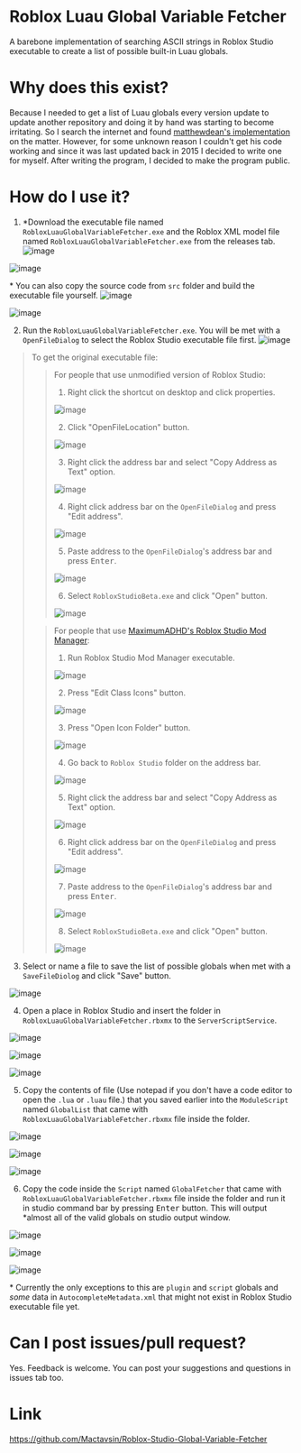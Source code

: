 # Roblox Luau Global Variable Fetcher

A barebone implementation of searching ASCII strings in Roblox Studio executable to create a list of possible built-in Luau globals.

# Why does this exist?

Because I needed to get a list of Luau globals every version update to update another repository and doing it by hand was starting to become irritating. So I search the internet and found [matthewdean's implementation](https://github.com/matthewdean/roblox-global-variable-enumerator) on the matter. However, for some unknown reason I couldn't get his code working and since it was last updated back in 2015 I decided to write one for myself. After writing the program, I decided to make the program public.

# How do I use it?

1. \*Download the executable file named `RobloxLuauGlobalVariableFetcher.exe` and the Roblox XML model file named `RobloxLuauGlobalVariableFetcher.exe` from the releases tab.
![image](https://user-images.githubusercontent.com/69454747/146631408-2708da17-147b-4eab-921e-b4de2fee46a7.png)

![image](https://user-images.githubusercontent.com/69454747/146631418-b3150938-7cb1-453c-aa7d-5eaf39666b93.png)

\* You can also copy the source code from `src` folder and build the executable file yourself.
![image](https://user-images.githubusercontent.com/69454747/146631446-4bae963e-964d-4498-b85c-9b9f6e97a386.png)

![image](https://user-images.githubusercontent.com/69454747/146631456-9d3efd02-8bbe-4b58-a4e1-24f3fb1bd2ed.png)

2. Run the `RobloxLuauGlobalVariableFetcher.exe`. You will be met with a `OpenFileDialog` to select the Roblox Studio executable file first. 
![image](https://user-images.githubusercontent.com/69454747/146631480-054a6b69-5198-4a39-a169-b2f94aa872f4.png)


>To get the original executable file:
>> For people that use unmodified version of Roblox Studio:
>>1. Right click the shortcut on desktop and click properties.
>>
>>![image](https://user-images.githubusercontent.com/69454747/146631492-f617baac-4bc9-4ccc-90f1-a0486c128af2.png)
>>
>>2. Click "OpenFileLocation" button.
>>
>>![image](https://user-images.githubusercontent.com/69454747/146631500-2d349f23-9c3d-4169-8277-19a9c9ada99f.png)
>>
>>3. Right click the address bar and select "Copy Address as Text" option.
>>
>>![image](https://user-images.githubusercontent.com/69454747/146631522-f5e8afb1-023a-4db5-8d99-b7b6c164c3e7.png)
>>
>>4. Right click address bar on the `OpenFileDialog` and press "Edit address".
>>
>>![image](https://user-images.githubusercontent.com/69454747/146631602-7e52f7c8-3f54-4aab-8f9a-bc41c2f3debd.png)
>>
>>5. Paste address to the `OpenFileDialog`'s address bar and press <kbd>Enter</kbd>.
>>
>>![image](https://user-images.githubusercontent.com/69454747/146631673-20a3f4ff-190a-4098-8190-b8fa02b6bd9c.png)
>>
>>6. Select `RobloxStudioBeta.exe` and click "Open" button.
>>
>>![image](https://user-images.githubusercontent.com/69454747/146631725-bc9ae8b0-626b-4f4c-8b85-22735c156517.png)
>>
>
>>For people that use [MaximumADHD's Roblox Studio Mod Manager](https://github.com/MaximumADHD/Roblox-Studio-Mod-Manager):
>>1. Run Roblox Studio Mod Manager executable.
>>
>>![image](https://user-images.githubusercontent.com/69454747/146631749-16dec9f3-f7b0-44d7-ae29-cd0450262669.png)
>>
>>2. Press "Edit Class Icons" button.
>>
>>![image](https://user-images.githubusercontent.com/69454747/146631760-faea7cd6-1472-49a6-94f7-437fef4b36b4.png)
>>
>>3. Press "Open Icon Folder" button.
>>
>>![image](https://user-images.githubusercontent.com/69454747/146631770-40ab470d-8601-42f8-8592-64007a693774.png)
>>
>>4. Go back to `Roblox Studio` folder on the address bar.
>>
>>![image](https://user-images.githubusercontent.com/69454747/146631786-8b034c8e-3afc-4f72-99a3-86da657ad0e3.png)
>>
>>5. Right click the address bar and select "Copy Address as Text" option.
>>
>>![image](https://user-images.githubusercontent.com/69454747/146631808-15ee8745-8d1b-4909-a21d-7b5068fe80f7.png)
>>
>>6. Right click address bar on the `OpenFileDialog` and press "Edit address".
>>
>>![image](https://user-images.githubusercontent.com/69454747/146631602-7e52f7c8-3f54-4aab-8f9a-bc41c2f3debd.png)
>>
>>7. Paste address to the `OpenFileDialog`'s address bar and press <kbd>Enter</kbd>.
>>
>>![image](https://user-images.githubusercontent.com/69454747/146631876-b11fc177-ae83-4e70-8542-d02ebcae9b73.png)
>>
>>8. Select `RobloxStudioBeta.exe` and click "Open" button.
>>
>>![image](https://user-images.githubusercontent.com/69454747/146631908-cc6952bd-02b4-446f-a15b-a02cb226af11.png)
3. Select or name a file to save the list of possible globals when met with a `SaveFileDiolog` and click "Save" button.

![image](https://user-images.githubusercontent.com/69454747/146632007-7f8196cd-4522-4530-a6e7-f007b9a43c16.png)

4. Open a place in Roblox Studio and insert the folder in `RobloxLuauGlobalVariableFetcher.rbxmx` to the `ServerScriptService`.

![image](https://user-images.githubusercontent.com/69454747/146632076-4629b3e0-22b2-4189-8658-6489be5c594d.png)

![image](https://user-images.githubusercontent.com/69454747/146632092-32b12885-5859-40e3-a467-e27840e5d7ba.png)

![image](https://user-images.githubusercontent.com/69454747/146632095-9219fb28-8a98-4c1a-8c8d-198f0ad59855.png)

5. Copy the contents of file (Use notepad if you don't have a code editor to open the `.lua` or `.luau` file.) that you saved earlier into the `ModuleScript` named `GlobalList` that came with `RobloxLuauGlobalVariableFetcher.rbxmx` file inside the folder.

![image](https://user-images.githubusercontent.com/69454747/146632131-02758455-d6d9-4336-9a9c-46c50a7e8cd6.png)

![image](https://user-images.githubusercontent.com/69454747/146632140-9dfdc54f-5dc0-4d69-b53d-b52b6f3c61f2.png)

![image](https://user-images.githubusercontent.com/69454747/146632191-8fc3c87d-8769-417d-952f-580f191547b4.png)


6. Copy the code inside the `Script` named `GlobalFetcher` that came with `RobloxLuauGlobalVariableFetcher.rbxmx` file inside the folder and run it in studio command bar by pressing <kbd>Enter</kbd> button. This will output \*almost all of the valid globals on studio output window.

![image](https://user-images.githubusercontent.com/69454747/146632237-50b80121-08f3-498e-a129-6244ccbda9fe.png)

![image](https://user-images.githubusercontent.com/69454747/146632251-bd91d44b-9db5-4d7a-8eed-8216964d07b0.png)

![image](https://user-images.githubusercontent.com/69454747/146632292-e3ff30e6-da36-4046-a935-05a1e91ac8c9.png)

\* Currently the only exceptions to this are `plugin` and `script` globals and *some* data in `AutocompleteMetadata.xml` that might not exist in Roblox Studio executable file yet.

# Can I post issues/pull request?

Yes. Feedback is welcome. You can post your suggestions and questions in issues tab too.

# Link
https://github.com/Mactavsin/Roblox-Studio-Global-Variable-Fetcher
